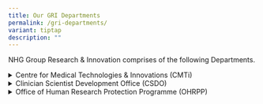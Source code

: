 ```yaml
---
title: Our GRI Departments
permalink: /gri-departments/
variant: tiptap
description: ""
---
```

<p>NHG Group Research &amp; Innovation comprises of the following Departments.</p>
<p></p>
<div data-type="detailGroup" class="isomer-accordion isomer-accordion-white">
<details class="isomer-details">
<summary>Centre for Medical Technologies &amp; Innovations (CMTi)</summary>
<div data-type="detailsContent" class="isomer-details-content">
<p>The Centre for Medical Technologies &amp; Innovations (CMTi) is dedicated
to fostering a culture of innovation in healthcare.</p>
<p>CMTi provides comprehensive support to clinicians and healthcare professionals
in developing cutting-edge medical technologies and innovative solutions.
CMTi focuses on addressing unmet clinical needs and enhancing patient care
through a structured framework that includes funding, talent development,
and partnerships with academic and industry leaders.</p>
<p>CMTi's initiatives include the Clinician Innovator Preparatory Programme
(CiPP), which equips participants with essential skills in HealthTech innovation.
This program is open to clinicians and healthcare professionals within
NHG, offering training and mentorship to develop projects that improve
healthcare delivery. By fostering collaboration and providing resources,
CMTi aims to be a leader in healthcare innovation, driving advancements
that benefit both patients and the broader medical community.</p>
</div>
</details>
<details class="isomer-details">
<summary>Clinician Scientist Development Office (CSDO)</summary>
<div data-type="detailsContent" class="isomer-details-content">
<p></p>
</div>
</details>
<details class="isomer-details">
<summary>Office of Human Research Protection Programme (OHRPP)</summary>
<div data-type="detailsContent" class="isomer-details-content">
<p></p>
</div>
</details>
</div>
<p></p>